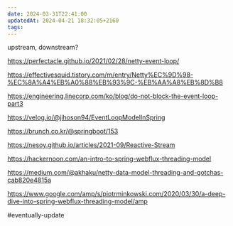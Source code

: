 ```yaml
---
date: 2024-03-31T22:41:00
updatedAt: 2024-04-21 18:32:05+2160
tags: 
---
```

upstream, downstream?

https://perfectacle.github.io/2021/02/28/netty-event-loop/

https://effectivesquid.tistory.com/m/entry/Netty%EC%9D%98-%EC%8A%A4%EB%A0%88%EB%93%9C-%EB%AA%A8%EB%8D%B8

https://engineering.linecorp.com/ko/blog/do-not-block-the-event-loop-part3


https://velog.io/@jihoson94/EventLoopModelInSpring

https://brunch.co.kr/@springboot/153

https://nesoy.github.io/articles/2021-09/Reactive-Stream

https://hackernoon.com/an-intro-to-spring-webflux-threading-model

https://medium.com/@akhaku/netty-data-model-threading-and-gotchas-cab820e4815a

https://www.google.com/amp/s/piotrminkowski.com/2020/03/30/a-deep-dive-into-spring-webflux-threading-model/amp


#eventually-update